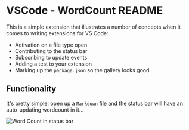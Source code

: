 # VSCode - WordCount README
 
This is a simple extension that illustrates a number of concepts when it comes to writing extensions for VS Code:

* Activation on a file type open
* Contributing to the status bar
* Subscribing to update events
* Adding a test to your extension
* Marking up the `package.json` so the gallery looks good

## Functionality

It's pretty simple: open up a `Markdown` file and the status bar will have an auto-updating wordcount in it...

![Word Count in status bar](images/wordcount.gif)
